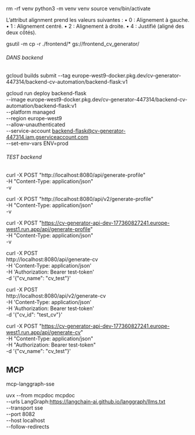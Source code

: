 
rm -rf venv
python3 -m venv venv
source venv/bin/activate

L’attribut alignment prend les valeurs suivantes :
	•	0 : Alignement à gauche.
	•	1 : Alignement centré.
	•	2 : Alignement à droite.
	•	4 : Justifié (aligné des deux côtés).

gsutil -m cp -r ./frontend/* gs://frontend_cv_generator/


###### DANS backend
gcloud builds submit --tag europe-west9-docker.pkg.dev/cv-generator-447314/backend-cv-automation/backend-flask:v1

gcloud run deploy backend-flask \
    --image europe-west9-docker.pkg.dev/cv-generator-447314/backend-cv-automation/backend-flask:v1 \
    --platform managed \
    --region europe-west9 \
    --allow-unauthenticated \
    --service-account backend-flask@cv-generator-447314.iam.gserviceaccount.com \
    --set-env-vars ENV=prod

###### TEST backend

curl -X POST "http://localhost:8080/api/generate-profile" \
  -H "Content-Type: application/json" \
  -v

curl -X POST "http://localhost:8080/api/v2/generate-profile" \
  -H "Content-Type: application/json" \
  -v



curl -X POST "https://cv-generator-api-dev-177360827241.europe-west1.run.app/api/generate-profile" \
  -H "Content-Type: application/json" \
  -v

curl -X POST \
  http://localhost:8080/api/generate-cv \
  -H 'Content-Type: application/json' \
  -H 'Authorization: Bearer test-token' \
  -d '{"cv_name": "cv_test"}'

curl -X POST \
  http://localhost:8080/api/v2/generate-cv \
  -H 'Content-Type: application/json' \
  -H 'Authorization: Bearer test-token' \
  -d '{"cv_id": "test_cv"}'

curl -X POST "https://cv-generator-api-dev-177360827241.europe-west1.run.app/api/generate-cv" \
-H "Content-Type: application/json" \
-H "Authorization: Bearer test-token" \
-d '{"cv_name": "cv_test"}'

## MCP

mcp-langgraph-sse

uvx --from mcpdoc mcpdoc \
  --urls LangGraph:https://langchain-ai.github.io/langgraph/llms.txt \
  --transport sse \
  --port 8082 \
  --host localhost \
  --follow-redirects